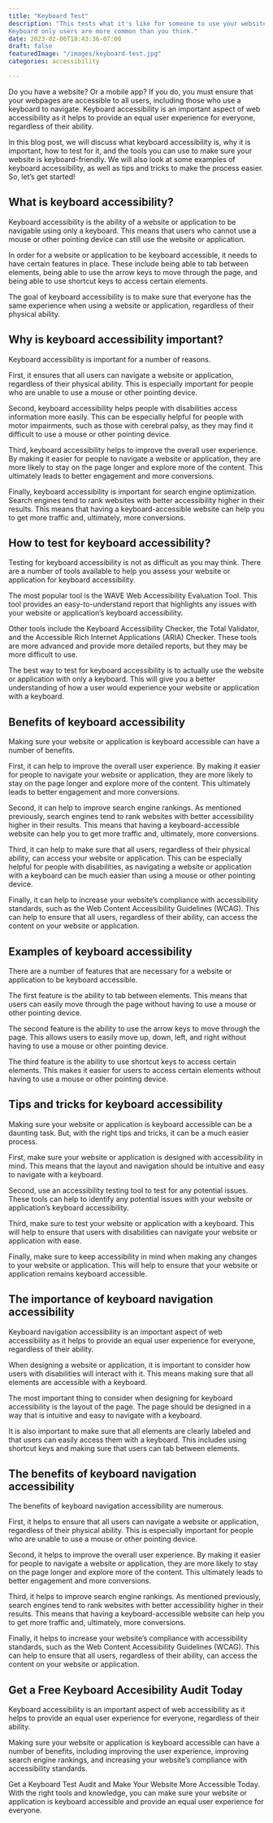 ```yaml
---
title: "Keyboard Test"
description: "This tests what it's like for someone to use your website using only their keyboard.
Keyboard only users are more common than you think."
date: 2023-02-06T18:43:36-07:00
draft: false
featuredImage: "/images/keyboard-test.jpg"
categories: accessibility

---
```


Do you have a website? Or a mobile app? If you do, you must ensure that your webpages are accessible to all users, including those who use a keyboard to navigate. Keyboard accessibility is an important aspect of web accessibility as it helps to provide an equal user experience for everyone, regardless of their ability.

In this blog post, we will discuss what keyboard accessibility is, why it is important, how to test for it, and the tools you can use to make sure your website is keyboard-friendly. We will also look at some examples of keyboard accessibility, as well as tips and tricks to make the process easier. So, let’s get started!

## What is keyboard accessibility?
Keyboard accessibility is the ability of a website or application to be navigable using only a keyboard. This means that users who cannot use a mouse or other pointing device can still use the website or application.

In order for a website or application to be keyboard accessible, it needs to have certain features in place. These include being able to tab between elements, being able to use the arrow keys to move through the page, and being able to use shortcut keys to access certain elements.

The goal of keyboard accessibility is to make sure that everyone has the same experience when using a website or application, regardless of their physical ability.

## Why is keyboard accessibility important?
Keyboard accessibility is important for a number of reasons.

First, it ensures that all users can navigate a website or application, regardless of their physical ability. This is especially important for people who are unable to use a mouse or other pointing device.

Second, keyboard accessibility helps people with disabilities access information more easily. This can be especially helpful for people with motor impairments, such as those with cerebral palsy, as they may find it difficult to use a mouse or other pointing device.

Third, keyboard accessibility helps to improve the overall user experience. By making it easier for people to navigate a website or application, they are more likely to stay on the page longer and explore more of the content. This ultimately leads to better engagement and more conversions.

Finally, keyboard accessibility is important for search engine optimization. Search engines tend to rank websites with better accessibility higher in their results. This means that having a keyboard-accessible website can help you to get more traffic and, ultimately, more conversions.

## How to test for keyboard accessibility?
Testing for keyboard accessibility is not as difficult as you may think. There are a number of tools available to help you assess your website or application for keyboard accessibility.

The most popular tool is the WAVE Web Accessibility Evaluation Tool. This tool provides an easy-to-understand report that highlights any issues with your website or application’s keyboard accessibility.

Other tools include the Keyboard Accessibility Checker, the Total Validator, and the Accessible Rich Internet Applications (ARIA) Checker. These tools are more advanced and provide more detailed reports, but they may be more difficult to use.

The best way to test for keyboard accessibility is to actually use the website or application with only a keyboard. This will give you a better understanding of how a user would experience your website or application with a keyboard.

## Benefits of keyboard accessibility
Making sure your website or application is keyboard accessible can have a number of benefits.

First, it can help to improve the overall user experience. By making it easier for people to navigate your website or application, they are more likely to stay on the page longer and explore more of the content. This ultimately leads to better engagement and more conversions.

Second, it can help to improve search engine rankings. As mentioned previously, search engines tend to rank websites with better accessibility higher in their results. This means that having a keyboard-accessible website can help you to get more traffic and, ultimately, more conversions.

Third, it can help to make sure that all users, regardless of their physical ability, can access your website or application. This can be especially helpful for people with disabilities, as navigating a website or application with a keyboard can be much easier than using a mouse or other pointing device.

Finally, it can help to increase your website’s compliance with accessibility standards, such as the Web Content Accessibility Guidelines (WCAG). This can help to ensure that all users, regardless of their ability, can access the content on your website or application.

## Examples of keyboard accessibility
There are a number of features that are necessary for a website or application to be keyboard accessible.

The first feature is the ability to tab between elements. This means that users can easily move through the page without having to use a mouse or other pointing device.

The second feature is the ability to use the arrow keys to move through the page. This allows users to easily move up, down, left, and right without having to use a mouse or other pointing device.

The third feature is the ability to use shortcut keys to access certain elements. This makes it easier for users to access certain elements without having to use a mouse or other pointing device.

## Tips and tricks for keyboard accessibility
Making sure your website or application is keyboard accessible can be a daunting task. But, with the right tips and tricks, it can be a much easier process.

First, make sure your website or application is designed with accessibility in mind. This means that the layout and navigation should be intuitive and easy to navigate with a keyboard.

Second, use an accessibility testing tool to test for any potential issues. These tools can help to identify any potential issues with your website or application’s keyboard accessibility.

Third, make sure to test your website or application with a keyboard. This will help to ensure that users with disabilities can navigate your website or application with ease.

Finally, make sure to keep accessibility in mind when making any changes to your website or application. This will help to ensure that your website or application remains keyboard accessible.

## The importance of keyboard navigation accessibility
Keyboard navigation accessibility is an important aspect of web accessibility as it helps to provide an equal user experience for everyone, regardless of their ability.

When designing a website or application, it is important to consider how users with disabilities will interact with it. This means making sure that all elements are accessible with a keyboard.

The most important thing to consider when designing for keyboard accessibility is the layout of the page. The page should be designed in a way that is intuitive and easy to navigate with a keyboard.

It is also important to make sure that all elements are clearly labeled and that users can easily access them with a keyboard. This includes using shortcut keys and making sure that users can tab between elements.

## The benefits of keyboard navigation accessibility
The benefits of keyboard navigation accessibility are numerous.

First, it helps to ensure that all users can navigate a website or application, regardless of their physical ability. This is especially important for people who are unable to use a mouse or other pointing device.

Second, it helps to improve the overall user experience. By making it easier for people to navigate a website or application, they are more likely to stay on the page longer and explore more of the content. This ultimately leads to better engagement and more conversions.

Third, it helps to improve search engine rankings. As mentioned previously, search engines tend to rank websites with better accessibility higher in their results. This means that having a keyboard-accessible website can help you to get more traffic and, ultimately, more conversions.

Finally, it helps to increase your website’s compliance with accessibility standards, such as the Web Content Accessibility Guidelines (WCAG). This can help to ensure that all users, regardless of their ability, can access the content on your website or application.

## Get a Free Keyboard Accesibility Audit Today
Keyboard accessibility is an important aspect of web accessibility as it helps to provide an equal user experience for everyone, regardless of their ability.

Making sure your website or application is keyboard accessible can have a number of benefits, including improving the user experience, improving search engine rankings, and increasing your website’s compliance with accessibility standards.

Get a Keyboard Test Audit and Make Your Website More Accessible Today. With the right tools and knowledge, you can make sure your website or application is keyboard accessible and provide an equal user experience for everyone.